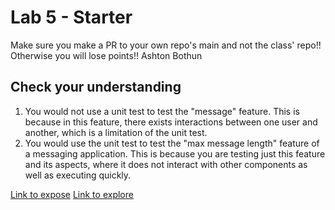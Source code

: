 # Lab 5 - Starter
Make sure you make a PR to your own repo's main and not the class' repo!! Otherwise you will lose points!!
Ashton Bothun

## Check your understanding

1. You would not use a unit test to test the "message" feature. This is because in this feature, there exists interactions between one user and another, which is a limitation of the unit test. 
2. You would use the unit test to test the "max message length" feature of a messaging application. This is because you are testing just this feature and its aspects, where it does not interact with other components as well as executing quickly.

[Link to expose](https://abothunn.github.io/Lab5_Starter/expose.html)
[Link to explore](https://abothunn.github.io/Lab5_Starter/explore.html)
